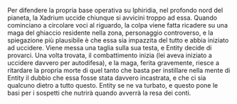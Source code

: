 Per difendere la propria base operativa su Iphiridia, nel profondo nord del pianeta, la Xadrium uccide chiunque si avvicini troppo ad essa. Quando cominciano a circolare voci al riguardo, la colpa viene fatta ricadere su una maga del ghiaccio residente nella zona, personaggio controverso, e la spiegazione più plausibile è che essa sia impazzita del tutto e abbia iniziato ad uccidere.
Viene messa una taglia sulla sua testa, e Entity decide di provarci.
Una volta trovata, il combattimento inizia (lei aveva iniziato a uccidere davvero per autodifesa), e la maga, ferita gravemente, riesce a ritardare la propria morte di quel tanto che basta per instillare nella mente di Entity il dubbio che essa fosse stata davvero incastrata, e che ci sia qualcuno dietro a tutto questo.
Entity se ne va turbato, e questo pone le basi per i sospetti che nutrirà quando avverrà la resa dei conti.